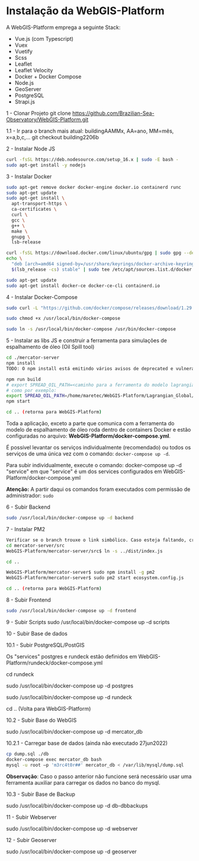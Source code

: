 # Instalação da WebGIS-Platform

A WebGIS-Platform emprega a seguinte Stack:

- Vue.js (com Typescript)
- Vuex
- Vuetify
- Scss
- Leaflet
- Leaflet Velocity
- Docker + Docker Compose
- Node.js
- GeoServer
- PostgreSQL
- Strapi.js


1 - Clonar Projeto
git clone https://github.com/Brazilian-Sea-Observatory/WebGIS-Platform.git

1.1 - Ir para o branch mais atual: buildingAAMMx, AA=ano, MM=mês, x=a,b,c,...
git checkout building2206b

2 - Instalar Node JS

```bash
curl -fsSL https://deb.nodesource.com/setup_16.x | sudo -E bash -
sudo apt-get install -y nodejs
```

3 - Instalar Docker

```bash
sudo apt-get remove docker docker-engine docker.io containerd runc
sudo apt-get update
sudo apt-get install \
  apt-transport-https \
  ca-certificates \
  curl \
  gcc \
  g++ \
  make \
  gnupg \
  lsb-release

curl -fsSL https://download.docker.com/linux/ubuntu/gpg | sudo gpg --dearmor -o /usr/share/keyrings/docker-archive-keyring.gpg
echo \
  "deb [arch=amd64 signed-by=/usr/share/keyrings/docker-archive-keyring.gpg] https://download.docker.com/linux/ubuntu \
  $(lsb_release -cs) stable" | sudo tee /etc/apt/sources.list.d/docker.list > /dev/null

sudo apt-get update
sudo apt-get install docker-ce docker-ce-cli containerd.io

```

4 - Instalar Docker-Compose

```bash
sudo curl -L "https://github.com/docker/compose/releases/download/1.29.2/docker-compose-$(uname -s)-$(uname -m)" -o /usr/local/bin/docker-compose

sudo chmod +x /usr/local/bin/docker-compose

sudo ln -s /usr/local/bin/docker-compose /usr/bin/docker-compose
```

5 - Instalar as libs JS e construir a ferramenta para simulações de espalhamento de óleo (Oil Spill tool)

```bash
cd ./mercator-server
npm install
TODO: O npm install está emitindo vários avisos de deprecated e vulnerabilidades. Isto se dá porque os packege.json estão com versões de bibliotecas js antigas. Por enquanto não vamos alterar (ou atualizar) essas bibliotecas, pois a prioridade é manter o WebGIS original para chegar em uma versão operacional. Depois procederemos paulatinamente as atualizações.

npm run build
# export SPREAD_OIL_PATH=<caminho para a ferramenta do modelo lagrangiano>
# como por exemplo: 
export SPREAD_OIL_PATH=/home/maretec/WebGIS-Platform/Lagrangian_Global/BSO
npm start

cd .. (retorna para WebGIS-Platform)
```

Toda a aplicação, exceto a parte que comunica com a ferramenta do modelo de espalhamento de óleo roda dentro de containers Docker e estão configuradas no arquivo: **WebGIS-Platform/docker-compose.yml**.

É possível levantar os serviços individualmente (recomendado) ou todos os serviços de uma única vez com o comando: `docker-compose up -d`.

Para subir individualmente, execute o comando: docker-compose up -d "service"
em que "service" é um dos services configurados em WebGIS-Platform/docker-compose.yml

**Atenção:** A partir daqui os comandos foram executados com permissão de administrador: `sudo`

6 - Subir Backend

```bash
sudo /usr/local/bin/docker-compose up -d backend
```

7 - Instalar PM2

```bash
Verificar se o branch trouxe o link simbólico. Caso esteja faltando, criá-lo com o comando ln
cd mercator-server/src
WebGIS-Platform/mercator-server/src$ ln -s ../dist/index.js

cd ..

WebGIS-Platform/mercator-server$ sudo npm install -g pm2
WebGIS-Platform/mercator-server$ sudo pm2 start ecosystem.config.js

cd .. (retorna para WebGIS-Platform)
```

8 - Subir Frontend

```bash
sudo /usr/local/bin/docker-compose up -d frontend
```

9 - Subir Scripts
sudo /usr/local/bin/docker-compose up -d scripts

10 - Subir Base de dados

10.1 - Subir PostgreSQL/PostGIS

Os "services" postgres e rundeck estão definidos em WebGIS-Platform/rundeck/docker-compose.yml

cd rundeck

sudo /usr/local/bin/docker-compose up -d postgres

sudo /usr/local/bin/docker-compose up -d rundeck

cd .. (Volta para WebGIS-Platform)

10.2 - Subir Base do WebGIS

sudo /usr/local/bin/docker-compose up -d mercator_db

10.2.1 - Carregar base de dados (ainda não executado 27jun2022)
```bash
cp dump.sql ./db
docker-compose exec mercator_db bash
mysql -u root –p 'm3rc4t0r##' mercator_db < /var/lib/mysql/dump.sql
```

**Observação**: Caso o passo anterior não funcione será necessário usar uma ferramenta auxiliar para carregar os dados no banco do mysql.

10.3 - Subir Base de Backup

sudo /usr/local/bin/docker-compose up -d db-dbbackups


11 - Subir Webserver

sudo /usr/local/bin/docker-compose up -d webserver

12 - Subir Geoserver

sudo /usr/local/bin/docker-compose up -d geoserver


